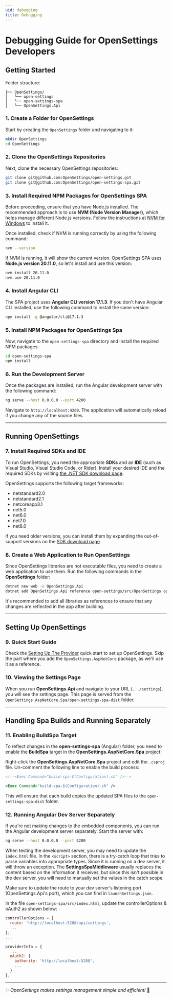 ```yaml
---
uid: debugging
title: Debugging
---
```


# Debugging Guide for OpenSettings Developers

## Getting Started

Folder structure:

```
├── OpenSettings/
│   └── open-settings
│   └── open-settings-spa
│   └── OpenSettings.Api
```

### 1. Create a Folder for OpenSettings

Start by creating the `OpenSettings` folder and navigating to it:

```bash
mkdir OpenSettings
cd OpenSettings
```

### 2. Clone the OpenSettings Repositories
Next, clone the necessary OpenSettings repositories:

```bash
git clone git@github.com:OpenSettings/open-settings.git
git clone git@github.com:OpenSettings/open-settings-spa.git
```

### 3. Install Required NPM Packages for OpenSettings SPA
Before proceeding, ensure that you have Node.js installed. The recommended approach is to use **NVM (Node Version Manager)**, which helps manage different Node.js versions. Follow the instructions at [NVM for Windows](https://github.com/coreybutler/nvm-windows/releases) to install it.

Once installed, check if NVM is running correctly by using the following command:

```bash
nvm --version
```

If NVM is running, it will show the current version. OpenSettings SPA uses **Node.js version 20.11.0**, so let's install and use this version:

```bash
nvm install 20.11.0
nvm use 20.11.0
```

### 4. Install Angular CLI
The SPA project uses **Angular CLI version 17.1.3**. If you don't have Angular CLI installed, use the following command to install the same version:

```bash
npm install -g @angular/cli@17.1.3
```

### 5. Install NPM Packages for OpenSettings Spa
Now, navigate to the `open-settings-spa` directory and install the required NPM packages:

```bash
cd open-settings-spa
npm install
```

### 6. Run the Development Server
Once the packages are installed, run the Angular development server with the following command:

```bash
ng serve --host 0.0.0.0 --port 4200
```

Navigate to `http://localhost:4200`. The application will automatically reload if you change any of the source files.

---

## Running OpenSettings

### 7. Install Required SDKs and IDE
To run OpenSettings, you need the appropriate **SDKs** and an **IDE** (such as Visual Studio, Visual Studio Code, or Rider). Install your desired IDE and the required SDKs by visiting [the .NET SDK download page](https://dotnet.microsoft.com/en-us/download).

OpenSettings supports the following target frameworks:

- netstandard2.0
- netstandard2.1
- netcoreapp3.1
- net5.0
- net6.0
- net7.0
- net8.0

If you need older versions, you can install them by expanding the out-of-support versions on the [SDK download page](https://dotnet.microsoft.com/en-us/download/dotnet).

### 8. Create a Web Application to Run OpenSettings
Since OpenSettings libraries are not executable files, you need to create a web application to use them. Run the following commands in the **OpenSettings** folder:

```bash
dotnet new web -o OpenSettings.Api
dotnet add OpenSettings.Api reference open-settings/src/OpenSettings open-settings/src/OpenSettings.AspNetCore open-settings/src/OpenSettings.AspNetCore.Spa
```

It's recommended to add all libraries as references to ensure that any changes are reflected in the app after building.

---

## Setting Up OpenSettings

### 9. Quick Start Guide
Check the [Setting Up The Provider](quick-start-provider.md) quick start to set up OpenSettings. Skip the part where you add the `OpenSettings.AspNetCore` package, as we'll use it as a reference.

### 10. Viewing the Settings Page
When you run **OpenSettings.Api** and navigate to your URL (`.../settings`), you will see the settings page. This page is served from the `OpenSettings.AspNetCore.Spa/open-settings-spa-dist` folder.

---

## Handling Spa Builds and Running Separately

### 11. Enabling BuildSpa Target
To reflect changes in the **open-settings-spa** (Angular) folder, you need to enable the **BuildSpa** target in the **OpenSettings.AspNetCore.Spa** project.

Right-click the **OpenSettings.AspNetCore.Spa** project and edit the `.csproj` file. Un-comment the following line to enable the build process:

```xml
<!--<Exec Command="build-spa-$(Configuration).sh" />-->
```

```xml
<Exec Command="build-spa-$(Configuration).sh" />
```

This will ensure that each build copies the updated SPA files to the `open-settings-spa-dist` folder.

### 12. Running Angular Dev Server Separately
If you're not making changes to the embedded components, you can run the Angular development server separately. Start the server with:

```bash
ng serve --host 0.0.0.0 --port 4200
```

When testing the development server, you may need to update the `index.html` file. In the `<script>` section, there is a try-catch loop that tries to parse variables into appropriate types. Since it is running on a dev server, it will throw an exception. The **SettingsSpaMiddleware** usually replaces the content based on the information it receives, but since this isn't possible in the dev server, you will need to manually set the values in the catch scope.

Make sure to update the route to your dev server's listening port (OpenSettings.Api's port), which you can find in `launchSettings.json`.

In the file `open-settings-spa/src/index.html`, update the controllerOptions & oAuth2 as shown below:

```javascript
controllerOptions = {
  route: 'http://localhost:5288/api/settings',
  ...
};
...
```

```javascript
providerInfo = {
  ...
  oAuth2: {
    authority: 'http://localhost:5288',
    ...
  }
};
```

---

✨ *OpenSettings makes settings management simple and efficient!* 🚀